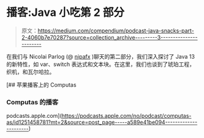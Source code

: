 # 播客:Java 小吃第 2 部分

> 原文：<https://medium.com/compendium/podcast-java-snacks-part-2-4060b7e70287?source=collection_archive---------3----------------------->

在我们与 Nicolai Parlog (@ [nipafx](https://soundcloud.com/nipafx) )聊天的第二部分，我们深入探讨了 Java 13 的新特性，如 var、switch 表达式和文本块。在这里，我们也谈到了琥珀工程，织机，和瓦尔哈拉。

[](https://podcasts.apple.com/no/podcast/computas-as/id1251458781?mt=2&source=post_page-----a589e41be094----------------------) [## 苹果播客上的 Computas

### Computas 的播客

podcasts.apple.com](https://podcasts.apple.com/no/podcast/computas-as/id1251458781?mt=2&source=post_page-----a589e41be094----------------------)